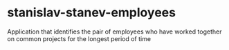 # stanislav-stanev-employees
Application that identifies the pair of employees who have worked together on common projects for the longest period of time

